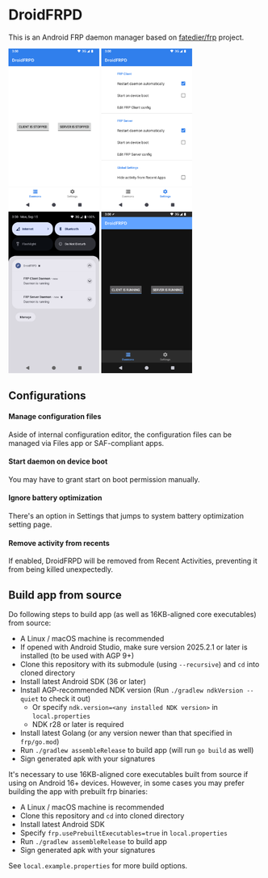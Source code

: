 # DroidFRPD
This is an Android FRP daemon manager based on [fatedier/frp](https://github.com/fatedier/frp) project.

<!--suppress CheckImageSize -->
<img alt="1" src="fastlane/metadata/android/en-US/images/phoneScreenshots/1.png" width="180" /> <img alt="2" src="fastlane/metadata/android/en-US/images/phoneScreenshots/2.png" width="180" /> <img alt="3" src="fastlane/metadata/android/en-US/images/phoneScreenshots/3.png" width="180" /> <img alt="4" src="fastlane/metadata/android/en-US/images/phoneScreenshots/4.png" width="180" />

## Configurations
#### Manage configuration files
Aside of internal configuration editor, the configuration files can be managed via Files app or SAF-compliant apps.
#### Start daemon on device boot
You may have to grant start on boot permission manually.
#### Ignore battery optimization
There's an option in Settings that jumps to system battery optimization setting page.
#### Remove activity from recents
If enabled, DroidFRPD will be removed from Recent Activities, preventing it from being killed unexpectedly.

## Build app from source
Do following steps to build app (as well as 16KB-aligned core executables) from source:
- A Linux / macOS machine is recommended
- If opened with Android Studio, make sure version 2025.2.1 or later is installed (to be used with AGP 9+)
- Clone this repository with its submodule (using `--recursive`) and `cd` into cloned directory
- Install latest Android SDK (36 or later)
- Install AGP-recommended NDK version (Run `./gradlew ndkVersion --quiet` to check it out)
  - Or specify `ndk.version=<any installed NDK version>` in `local.properties`
  - NDK r28 or later is required
- Install latest Golang (or any version newer than that specified in `frp/go.mod`)
- Run `./gradlew assembleRelease` to build app (will run `go build` as well)
- Sign generated apk with your signatures

It's necessary to use 16KB-aligned core executables built from source if using on Android 16+ devices. However, in some cases you may prefer building the app with prebuilt frp binaries:
- A Linux / macOS machine is recommended
- Clone this repository and `cd` into cloned directory
- Install latest Android SDK
- Specify `frp.usePrebuiltExecutables=true` in `local.properties`
- Run `./gradlew assembleRelease` to build app
- Sign generated apk with your signatures

See `local.example.properties` for more build options.

